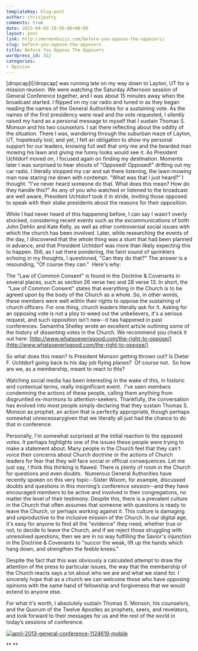 ```yaml
---
templateKey: blog-post
author: chrisjpatty
comments: true
date: 2015-04-05 18:56:06+00:00
layout: post
link: http://mormonbuzzz.com/before-you-oppose-the-opposers/
slug: before-you-oppose-the-opposers
title: Before You Oppose The Opposers
wordpress_id: 322
categories:
- Opinion
---
```


[dropcap]I[/dropcap] was running late on my way down to Layton, UT for a mission reunion. We were watching the Saturday Afternoon session of General Conference together, and I was about 15 minutes away when the broadcast started. I flipped on my car radio and tuned in as they began reading the names of the General Authorities for a sustaining vote. As the names of the first presidency were read and the vote requested, I silently raised my hand as a personal message to myself that I sustain Thomas S. Monson and his two counselors. I sat there reflecting about the oddity of the situation. There I was, wandering through the suburban maze of Layton, UT, hopelessly lost; and yet, I felt an obligation to show my personal support for our leaders, knowing full well that only me and the bearded man mowing his lawn and giving me funny looks would see it. As President Uchtdorf moved on, I focused again on finding my destination. Moments later I was surprised to hear shouts of "Opposed! Opposed!" drifting out my car radio. I literally stopped my car and sat there listening, the lawn-mowing man now staring me down with contempt. "What was that I just heard?” I thought. “I've never heard someone do that. What does this mean? How do they handle this?" As any of you who watched or listened to the broadcast are well aware, President Uchtdorf took it in stride, inviting those opposed to speak with their stake presidents about the reasons for their opposition.

While I had never heard of this happening before, I can say I wasn't overly shocked, considering recent events such as the excommunications of both John Dehlin and Kate Kelly, as well as other controversial social issues with which the church has been involved. Later, while researching the events of the day, I discovered that the whole thing was a stunt that had been planned in advance, and that President Uchtdorf was more than likely expecting this to happen. Still, as I sat there pondering, the faint sound of sprinklers echoing in my thoughts, I questioned, "Can they do that?" The answer is a resounding, "Of course they can."  Here's why:

The "Law of Common Consent" is found in the Doctrine & Covenants in several places, such as section 26 verse two and 28 verse 13. In short, the  “Law of Common Consent" states that everything in the Church is to be agreed upon by the body of the Church as a whole. So, in other words, these members were well within their rights to oppose the sustaining of church officers. For one thing, church leaders literally ask for it. Asking for an opposing vote is not a ploy to weed out the unbelievers, it's a serious request, and such opposition isn't new--it has happened in past conferences. Samantha Shelley wrote an excellent article outlining some of the history of dissenting votes in the Church. We recommend you check it out here: [http://www.whatsoeverisgood.com/the-right-to-oppose/](http://www.whatsoeverisgood.com/the-right-to-oppose/)

So what does this mean? Is President Monson getting thrown out? Is Dieter F. Uchtdorf going back to his day job flying planes?  Of course not.  So how are we, as a membership, meant to react to this?

Watching social media has been interesting in the wake of this, in historic and contextual terms, really insignificant event.  I've seen members condemning the actions of these people, calling them anything from disgruntled ex-mormons to attention-seekers. Thankfully, the conversation has evolved into most people simply declaring that they sustain Thomas S. Monson as prophet, an action that is perfectly appropriate, though perhaps somewhat unnecessarygiven that we literally all just had the chance to do that in conference.

Personally, I'm somewhat surprised at the initial reaction to the opposed votes. It perhaps highlights one of the issues these people were trying to make a statement about. Many people in the Church feel that they can't voice their concerns about Church doctrine or the actions of Church leaders for fear that they will face social or official consequences. Let me just say, I think this thinking is flawed. There is plenty of room in the Church for questions and even doubts.  Numerous General Authorities have recently spoken on this very topic--Sister Wixom, for example, discussed doubts and questions in this morning’s conference session--and they have encouraged members to be active and involved in their congregations, no matter the level of their testimony. Despite this, there is a prevalent culture in the Church that often assumes that someone with questions is ready to leave the Church, or perhaps working against it. This culture is damaging and unproductive to the inclusive mission of the Church. In our digital age, it's easy for anyone to find all the "evidence" they need, whether true or not, to decide to leave the Church, and if we reject those struggling with unresolved questions, then we are in no way fulfilling the Savior's injunction in the Doctrine & Covenants to "succor the weak, lift up the hands which hang down, and strengthen the feeble knees."

Despite the fact that this was obviously a calculated attempt to draw the attention of the press to particular issues, the way that the membership of the Church reacts says a lot about who we are and what we stand for. I sincerely hope that as a church we can welcome those who have opposing opinions with the same hand of fellowship and forgiveness that we would extend to anyone else.

For what it's worth, I absolutely sustain Thomas S. Monson, his counselors, and the Quorum of the Twelve Apostles as prophets, seers, and revelators, and look forward to their messages for us and the rest of the world in today’s sessions of conference.

[![april-2013-general-conference-1124619-mobile](/img/april-2013-general-conference-1124619-mobile.jpg)](/img/april-2013-general-conference-1124619-mobile.jpg)

** **

